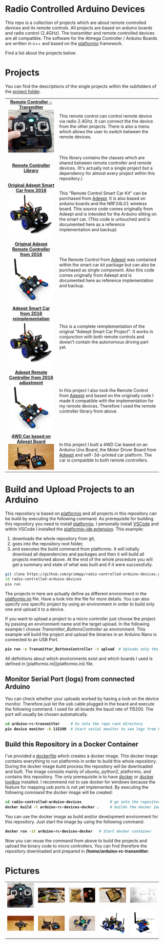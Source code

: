 # Radio Controlled Arduino Devices

This repo is a collection of projects which are about remote controlled devices and its remote controls. All projects are based on arduino boards and radio control (2.4GHz). The transmitter and remote controlled devices are all compatible. The software for the Atmega Controller / Arduino Boards are written in c++ and based on the [platformio](https://platformio.org) framework.

Find a list about the projects below.


# Projects
You can find the descriptions of the single projects within the subfolders of the [project folder](/projects). 

<table>

<tr><td>
<center>
<a href="/projects/RC_Transmitter"><b>Remote Controller - Transmitter</b>
</ br>
<img src="projects/RC_Transmitter/pics/20180218_134300_small.jpg"/> </a> </center>
</td> <td>
This remote control can control remote device via radio 2.4Ghz. It can connect the the device from the other projects. There is also a menu which allows the user to switch between the remote devices. 
</td> </tr>

<tr><td>
<center>
<a href="/lib/RC_Library"><b>Remote Controller Library</b>
</a> </center>
</td> <td>
This library contains the classes which are shared between remote controller and remote devices. 
(It's actually not a single project but a dependency for almost every project within this repository.)
</td> </tr>

<tr><td>
<center>
<a href="/projects/Original_Adeept_Car_Kit_from2016/"><b>Original Adeept Smart Car from 2016</b>
</ br>
<img src="/projects/Original_Adeept_Car_Kit_from2016/pics/RC-car_small.jpg"/> </a> </center>
</td> <td>
This "Remote Control Smart Car Kit" can be purchased from <a href="http://www.adeept.com">Adeept</a>. It is also based on arduino boards and the NRF24L01 wireless board. This source code comes originally from Adeept and is intended for the Arduino sitting on the smart car. (This code is untouched and is documented here as a reference implementation and backup)
</td> </tr>

<tr><td>
<center>
<a href="/projects/Original_Adeept_Car_Kit_from2016/"><b>Original Adeept Remote Controller from 2016</b>
</ br>
<img src="/projects/Original_Adeept_Car_Kit_from2016/pics/e17cf9cd00_small.jpg"/> </a> </center>
</td> <td>
The Remote Control from <a href="http://www.adeept.com">Adeept</a> was contained within the smart car kit package but can also be purchased as single component. Also this code comes originally from Adeept and is documented here as reference implementation and backup.
</td> </tr>

<tr><td>
<center>
<a href="/projects/Adeept_Smart_Car_Kit/"><b>Adeept Smart Car from 2016 reimplementation</b>
</ br>
<img src="/projects/Adeept_Smart_Car_Kit/pics/RC-car_small.jpg"/> </a> </center>
</td> <td>
This is a complete reimplementation of the original "Adeept Smart Car Project". It works in conjunction with both remote controls and doesn't contain the autonomous driving part yet.
</td> </tr>

<tr><td>
<center>
<a href="/projects/Adeept_Smart_Car_Kit/"><b>Adeept Remote Controller from 2016 adjustment</b>
</ br>
<img src="/projects/Adeept_Smart_Car_Kit/pics/a39f8f1001_small.jpg"/> </a> </center>
</td> <td>
In this project I also took the Remote Control from <a href="http://www.adeept.com">Adeept</a> and based on the originally code I made it compatible with the implementation for my remote devices. Therefore I used the <a herf="/lib/RC_Library">remote controller library</a> from above. 
</td> </tr>

<tr><td>
<center>
<a href="/projects/4WD_RC_Car_AddeptDriverBoard/"><b>4WD Car based on Adeept Board</b>
</ br>
<img src="/projects/4WD_RC_Car_AddeptDriverBoard/pics/20181220_181335_small.jpg"/> </a> </center>
</td> <td>
In this project I built a 4WD Car based on an Arduino Uno Board, the Motor Driver Board from <a href="http://www.adeept.com">Adeept</a> and self-3d-printed car platform. The car is compatible to both remote controllers.
</td> </tr>

</table>

# Build and Upload Projects to an Arduino
This repository is based on [platformio](http://docs.platformio.org) and all projects in this repository can be build by executing the following command. 
As prerequisite for building this repository you need to install [platformio](https://platformio.org/platformio-ide). I personally install [VSCode](https://code.visualstudio.com) and within VSCode I installed the [platformio-ide extension](https://marketplace.visualstudio.com/items?itemName=platformio.platformio-ide). 
This example:
1. downloads the whole repository from git,
2. goes into the repository root folder,
3. and executes the build command from platformio. It will initially download all dependencies and packages and then it will build all projects mentioned above. At the end of the whole procedure you will get a summary and state of what was built and if it were successfully. 
```bash
git clone https://github.com/grimmpp/radio-controlled-arduino-devices.git   # download the repository from git
cd radio-controlled-arduino-devices                                         # go into the repository root directory
pio run                                                                     # download all dependencies initially and builds all projects
```
 
The projects in here are actually define as different environment in the [platformio.ini](/platformio.ini) file. Have a look into the file for more details. 
You can also specify one specific project by using an environment in order to build only one and upload it to a device.

If you want to upload a project to a micro controller just choose the project by passing an environment name and the target upload. In the following example I choose *Transmitter_ButtonsController* as environment. This example will build the project and upload the binaries in an Arduino Nano is connected to an USB Port.
<b> 
```bash
pio run -e Transmitter_ButtonsController -t upload  # Uploads only the subproject Transmitter_ButtonsController
```
</b>
All definitions about which environments exist and which boards I used is defined in [platformio.ini](platformio.ini) file.

## Monitor Serial Port (logs) from connected Arduino

You can check whether your uploads worked by having a look on the device monitor. Therefore just let the usb cable plugged in the board and execute the following command. I used for all boards the baud rate of 115200. The port will usually be chosen automatically.
<b>
```bash
cd arduino-rc-transmitter     # Go into the repo root directory
pio device monitor -b 115200  # Start serial monitor to see logs from board
```
</b>

## Build this Repository in a Docker Container
I've provided a [dockerfile](docker/Dockerfile) which creates a docker image. This docker image contains everything to run platformio in order to build this whole repository. During the docker image build process the repository will be downloaded and built. The image consists mainly of ubuntu, python2, platformio, and contains this repository. The only prerequisite is to have [docker](https://www.docker.com/get-started) or [docker toolbox](https://docs.docker.com/v17.12/toolbox/) installed. I recommend not to use docker for windows because the feature for mapping usb ports is not yet implemented. 
By executing the following command the docker image will be created:
<b>
```bash
cd radio-controlled-arduino-devices             # go into the repository root directory
docker build -t arduino-rc-devices-docker .     # builds the docker image
```
</b>

You can use the docker image as build and/or development environment for this repository. Just start the image by using the following command:
<b>
```bash
docker run -it arduino-rc-devices-docker   # Start docker container
```
</b>
Now you can reuse the command from above to build the projects and upload the binary code to micro controllers. You can find therefore the repository downloaded and prepared in <b>/home/arduino-rc-transmitter</b>.

# Pictures
<table><tr>
  <td><img src="projects/RC_Transmitter/pics/20180218_134300_small.jpg" /></td>
  <td><img src="projects/RC_Transmitter/pics/20180128_221520_small.jpg" /></td>
  <td><img src="projects/RC_Transmitter/pics/20180213_222848_small.jpg" /></td>
  <td><img src="projects/RC_Transmitter/pics/20180211_224645_small.jpg" /></td>
  <td><img src="projects/RC_Transmitter/pics/schema_small.jpg" /></td>
</tr><tr>
  <td><img src="projects/4WD_RC_Car_AddeptDriverBoard/pics/20181218_214606_small.jpg"/></td>
  <td><img src="projects/4WD_RC_Car_AddeptDriverBoard/pics/20181220_181335_small.jpg"/></td>
  <td><img src="projects/4WD_RC_Car_AddeptDriverBoard/pics/20181218_135337_small.jpg" /></td>
  <td><img src="projects/Adeept_Smart_Car_Kit/pics/0a53ef6784_small.jpg" /></td>
  <td><img src="projects/Adeept_Smart_Car_Kit/pics/7501327fc2_small.jpg" /></td>
</tr></table>
